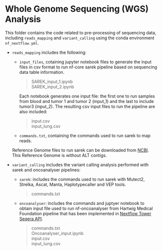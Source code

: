 # Whole Genome Sequencing (WGS) Analysis

This folder contains the code related to pre-processing of sequencing data, including `reads_mapping` and `variant_calling` using the conda environment `nf_nextflow.yml`. 

- `reads_mapping` includes the following:
  
    - `input_files`, cotaining jupyter notebook files to generate the input files in csv format to run nf-core sarek pipeline based on sequencing data table information.

        > SAREK_input_1.ipynb <br>
        > SAREK_input_2.ipynb <br>
      
      Each notebook generates one input file: the first one to run samples from blood and tumor 1 and tumor 2 (input_1) and the last to include tumor3 (input_2). The               resulting csv input files to run the pipeline are also included:

        > input.csv <br>
        > input_lung.csv <br>
        
    - `commands.txt`, containing the commands used to run sarek to map reads.

    Reference Genome files to run sarek can be downloaded from [NCBI](https://www.ncbi.nlm.nih.gov/datasets/genome/GCF_000001405.26/). This Reference Genome is without ALT       contigs.
- `variant_calling` includes the variant calling analysis performed with sarek and oncoanalyser pipelines:
  
    - `sarek`: includes the commands used to run sarek with Mutect2, Strelka, Ascat, Manta, Haplotypecaller and VEP tools.
      
        > commands.txt

    - `oncoanalyser`: includes the commands and juptyer notebook to obtain input file used to run nf-oncoanalyser from Hartwig Medical Foundation pipeline that has been implemented in [Nextflow Tower Seqera API](https://api.cloud.seqera.io).
      
        > commands.txt <br>
        > Oncoanalyser_input.ipynb <br>
        > input.csv <br>
        > input_lung.csv <br>
